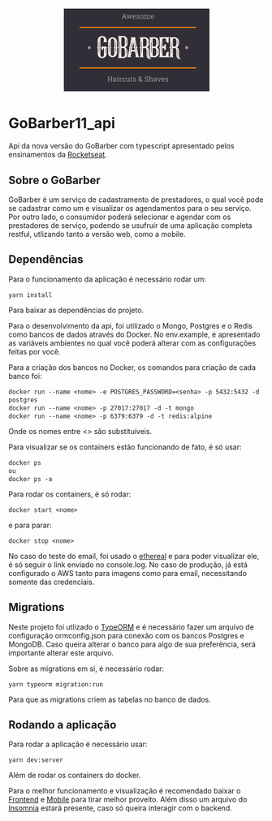 <h1 align="center">
    <img alt="GoBarberLogo" title="GoBarber" src=".github/goBarberLogo.PNG" />
</h1>

# GoBarber11_api
Api da nova versão do GoBarber com typescript apresentado pelos ensinamentos da [Rocketseat](https://rocketseat.com.br/).

## Sobre o GoBarber

GoBarber é um serviço de cadastramento de prestadores, o qual você pode se cadastrar como um e visualizar os agendamentos para o seu serviço. Por outro lado, o consumidor poderá selecionar e agendar com os prestadores de serviço, podendo se usufruir de uma aplicação completa restful, utlizando tanto a versão web, como a mobile.


## Dependências

Para o funcionamento da aplicação é necessário rodar um:

```
yarn install
```

Para baixar as dependências do projeto.

Para o desenvolvimento da api, foi utilizado o Mongo, Postgres e o Redis como bancos de dados através do Docker. No env.example, é apresentado as variáveis ambientes no qual você poderá alterar com as configurações feitas por você.

Para a criação dos bancos no Docker, os comandos para criação de cada banco foi:

```
docker run --name <nome> -e POSTGRES_PASSWORD=<senha> -p 5432:5432 -d postgres
docker run --name <nome> -p 27017:27017 -d -t mongo
docker run --name <nome> -p 6379:6379 -d -t redis:alpine
```
Onde os nomes entre <> são substituíveis.

Para visualizar se os containers estão funcionando de fato, é só usar:
```
docker ps
ou
docker ps -a
```

Para rodar os containers, é só rodar:

```
docker start <nome>
```
e para parar:
```
docker stop <nome>
```

No caso do teste do email, foi usado o [ethereal](https://ethereal.email/) e para poder visualizar ele, é só seguir o link enviado no console.log.
No caso de produção, já está configurado o AWS tanto para imagens como para email, necessitando somente das credenciais.

## Migrations

Neste projeto foi utlizado o [TypeORM](https://typeorm.io/#/using-ormconfig) e é necessário fazer um arquivo de configuração ormconfig.json para conexão com os bancos Postgres e MongoDB. Caso queira alterar o banco para algo de sua preferência, será importante alterar este arquivo.

Sobre as migrations em si, é necessário rodar:

```
yarn typeorm migration:run
```
Para que as migrations criem as tabelas no banco de dados.

## Rodando a aplicação

Para rodar a aplicação é necessário usar:
```
yarn dev:server
```
Além de rodar os containers do docker.

Para o melhor funcionamento e visualização é recomendado baixar o [Frontend](https://github.com/RenatoDTH/GoBarber11_web) e [Mobile](https://github.com/RenatoDTH/GoBarber11_mobile) para tirar melhor proveito.
Além disso um arquivo do [Insomnia](https://insomnia.rest/) estará presente, caso só queira interagir com o backend.
